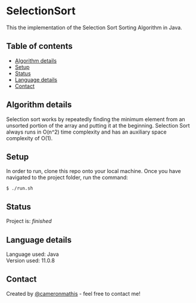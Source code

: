 # SelectionSort
This the implementation of the Selection Sort Sorting Algorithm in Java.

## Table of contents
* [Algorithm details](#Algorithm-details)
* [Setup](#setup)
* [Status](#status)
* [Language details](#Language-details)
* [Contact](#contact)

## Algorithm details
Selection sort works by repeatedly finding the minimum element from an unsorted portion of the array and putting it at the beginning. Selection Sort always runs in O(n^2) time complexity and has an auxiliary space complexity of O(1).

## Setup
In order to run, clone this repo onto your local machine. Once you have navigated to the project folder, run the command:

	$ ./run.sh

## Status
Project is: _finished_

## Language details
Language used: Java </br>
Version used: 11.0.8

## Contact
Created by [@cameronmathis](https://github.com/cameronmathis/) - feel free to contact me!